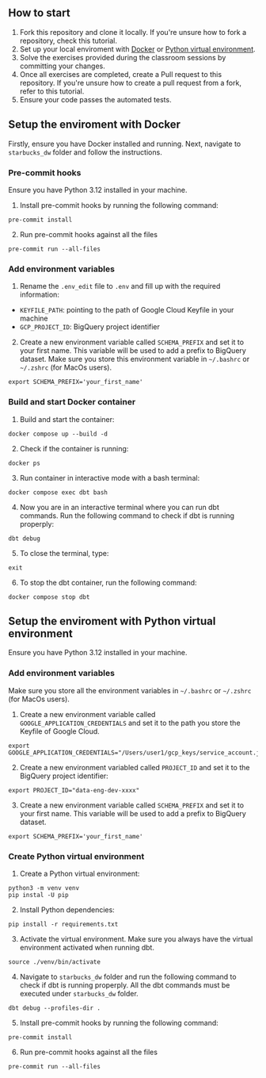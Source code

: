 ## How to start
1. Fork this repository and clone it locally. If you're unsure how to fork a repository, check this tutorial.
2. Set up your local enviroment with [Docker](#setup-the-enviroment-with-docker) or [Python virtual environment](#setup-the-enviroment-with-python-virtual-environment).
3. Solve the exercises provided during the classroom sessions by committing your changes.
4. Once all exercises are completed, create a Pull request to this repository. If you're unsure how to create a pull request from a fork, refer to this tutorial.
5. Ensure your code passes the automated tests.

## Setup the enviroment with Docker
Firstly, ensure you have Docker installed and running. Next, navigate to `starbucks_dw` folder and follow the instructions.

### Pre-commit hooks
Ensure you have Python 3.12 installed in your machine.


1. Install pre-commit hooks by running the following command:

```
pre-commit install
```

2. Run pre-commit hooks against all the files

```
pre-commit run --all-files
```


### Add environment variables
1. Rename the `.env_edit` file to `.env` and fill up with the required information:
- `KEYFILE_PATH`: pointing to the path of Google Cloud Keyfile in your machine
- `GCP_PROJECT_ID`: BigQuery project identifier

2. Create a new environment variable called `SCHEMA_PREFIX` and set it to your first name. This variable will be used to add a prefix to BigQuery dataset. Make sure you store this environment variable in `~/.bashrc` or `~/.zshrc` (for MacOs users).

```
export SCHEMA_PREFIX='your_first_name'
```

### Build and start Docker container

1. Build and start the container:

```
docker compose up --build -d
```

2. Check if the container is running:

```
docker ps
```

3. Run container in interactive mode with a bash terminal:

```
docker compose exec dbt bash
```

4. Now you are in an interactive terminal where you can run dbt commands. Run the following command to check if dbt is running properply:

```
dbt debug
```

5. To close the terminal, type:

```
exit
```

6. To stop the dbt container, run the following command:

```
docker compose stop dbt
```



## Setup the enviroment with Python virtual environment
Ensure you have Python 3.12 installed in your machine.


### Add environment variables
Make sure you store all the environment variables in `~/.bashrc` or `~/.zshrc` (for MacOs users).


1. Create a new environment variable called `GOOGLE_APPLICATION_CREDENTIALS` and set it to the path you store the Keyfile of Google Cloud.

```
export GOOGLE_APPLICATION_CREDENTIALS="/Users/user1/gcp_keys/service_account.json"
```

2. Create a new environment variabled called `PROJECT_ID` and set it to the BigQuery project identifier:

```
export PROJECT_ID="data-eng-dev-xxxx"
```


3. Create a new environment variable called `SCHEMA_PREFIX` and set it to your first name. This variable will be used to add a prefix to BigQuery dataset.

```
export SCHEMA_PREFIX='your_first_name'
```

### Create Python virtual environment

1. Create a Python virtual environment:

```
python3 -m venv venv
pip instal -U pip
```

2. Install Python dependencies:

```
pip install -r requirements.txt
```

3. Activate the virtual environment. Make sure you always have the virtual environment activated when running dbt.

```
source ./venv/bin/activate
```

4. Navigate to `starbucks_dw` folder and run the following command to check if dbt is running properply. All
the dbt commands must be executed under `starbucks_dw` folder.

```
dbt debug --profiles-dir .
```

5. Install pre-commit hooks by running the following command:

```
pre-commit install
```

6. Run pre-commit hooks against all the files

```
pre-commit run --all-files
```
